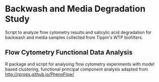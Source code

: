 # Backwash and Media Degradation Study
Script to analyze flow cytometry results and salicylic acid degradation for backwash and media samples collected from Tippin's WTP biofilters.

## Flow Cytometry Functional Data Analysis
R package and script for analysing flow cytometry experiments with model based clustering, functional principal component analysis adapted from http://rprops.github.io/PhenoFlow/
